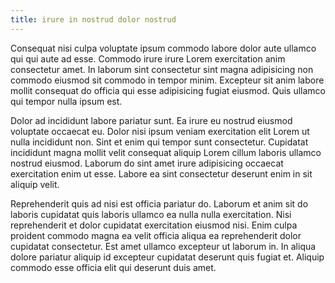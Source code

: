 ```yaml
---
title: irure in nostrud dolor nostrud
---
```


Consequat nisi culpa voluptate ipsum commodo labore dolor aute ullamco qui qui aute ad esse. Commodo irure irure Lorem exercitation anim consectetur amet. In laborum sint consectetur sint magna adipisicing non commodo eiusmod sit commodo in tempor minim. Excepteur sit anim labore mollit consequat do officia qui esse adipisicing fugiat eiusmod. Quis ullamco qui tempor nulla ipsum est.

Dolor ad incididunt labore pariatur sunt. Ea irure eu nostrud eiusmod voluptate occaecat eu. Dolor nisi ipsum veniam exercitation elit Lorem ut nulla incididunt non. Sint et enim qui tempor sunt consectetur. Cupidatat incididunt magna mollit velit consequat aliquip Lorem cillum laboris ullamco nostrud eiusmod. Laborum do sint amet irure adipisicing occaecat exercitation enim ut esse. Labore ea sint consectetur deserunt enim in sit aliquip velit.

Reprehenderit quis ad nisi est officia pariatur do. Laborum et anim sit do laboris cupidatat quis laboris ullamco ea nulla nulla exercitation. Nisi reprehenderit et dolor cupidatat exercitation eiusmod nisi. Enim culpa proident commodo magna ea velit officia aliqua ea reprehenderit dolor cupidatat consectetur. Est amet ullamco excepteur ut laborum in. In aliqua dolore pariatur aliquip id excepteur cupidatat deserunt quis fugiat et. Aliquip commodo esse officia elit qui deserunt duis amet.